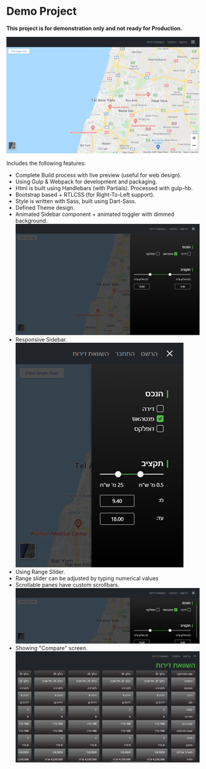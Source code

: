 # Demo Project
**This project is for demonstration only and not ready for Production.**

![01](screenshots/01.png?raw=true)

Includes the following features:

- Complete Build process with live preview (useful for web design).
- Using Gulp & Webpack for development and packaging.
- Html is built using Handlebars (with Partials). Processed with gulp-hb.
- Bootstrap based + RTLCSS (for Right-To-Left support).
- Style is written with Sass, built using Dart-Sass.
- Defined Theme design.
- Animated Sidebar component + animated toggler with dimmed background.
![02](screenshots/02.png?raw=true)
- Responsive Sidebar.
![03](screenshots/04.png?raw=true)
- Using Range Slider.
- Range slider can be adjusted by typing numerical values
- Scrollable panes have custom scrollbars.
![04](screenshots/03.png?raw=true)
- Showing "Compare" screen.
![05](screenshots/05.png?raw=true)
